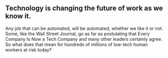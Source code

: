 ## Technology is changing the future of work as we know it.

Any job that can be automated, will be automated, whether we like it or not. Some, like
the Wall Street Journal, go as far as postulating that Every Company Is
Now a Tech Company and many other leaders certainly agree. So what
does that mean for hundreds of millions of low-tech human workers at risk
today?
